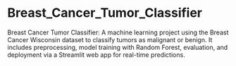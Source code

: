 # Breast_Cancer_Tumor_Classifier
Breast Cancer Tumor Classifier: A machine learning project using the Breast Cancer Wisconsin dataset to classify tumors as malignant or benign. It includes preprocessing, model training with Random Forest, evaluation, and deployment via a Streamlit web app for real-time predictions.
